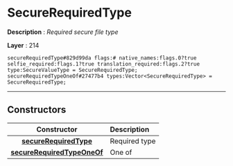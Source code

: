 # SecureRequiredType

**Description** : *Required secure file type*

**Layer** : 214

```tl
secureRequiredType#829d99da flags:# native_names:flags.0?true selfie_required:flags.1?true translation_required:flags.2?true type:SecureValueType = SecureRequiredType;
secureRequiredTypeOneOf#27477b4 types:Vector<SecureRequiredType> = SecureRequiredType;
```

---

## Constructors

| Constructor | Description |
| :---: | :--- |
| [**secureRequiredType**](constructor/secureRequiredType) | Required type |
| [**secureRequiredTypeOneOf**](constructor/secureRequiredTypeOneOf) | One of |